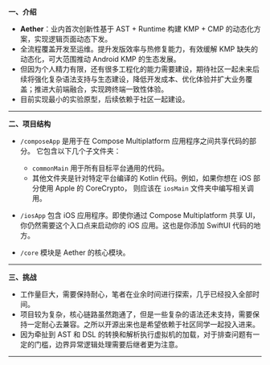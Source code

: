 
**一、介绍**

* **Aether**：业内首次创新性基于 AST + Runtime 构建 KMP + CMP 的动态化方案，实现逻辑页面动态下发。
* 全流程覆盖开发至运维。提升发版效率与热修复能力，有效缓解 KMP 缺失的动态化，可大范围推动 Android KMP 的生态发展。
* 但因为个人精力有限，还有很多工程化的能力需要建设，期待社区一起未来后续将强化复杂语法支持与生态建设，降低开发成本、优化体验并扩大业务覆盖；推进大前端融合，实现跨终端一致性体验。
* 目前实现最小的实验原型，后续依赖于社区一起建设。

---

**二、项目结构**

* `/composeApp` 是用于在 Compose Multiplatform 应用程序之间共享代码的部分。
  它包含以下几个子文件夹：
  - `commonMain` 用于所有目标平台通用的代码。
  - 其他文件夹是针对特定平台编译的 Kotlin 代码。例如，如果你想在 iOS 部分使用 Apple 的 CoreCrypto，
    则应该在 `iosMain` 文件夹中编写相关调用。

* `/iosApp` 包含 iOS 应用程序。即使你通过 Compose Multiplatform 共享 UI，
  你仍然需要这个入口点来启动你的 iOS 应用。这也是你添加 SwiftUI 代码的地方。

* `/core` 模块是 Aether 的核心模块。

---

**三、挑战**

* 工作量巨大，需要保持耐心，笔者在业余时间进行探索，几乎已经投入全部时间。
* 项目较为复杂，核心链路虽然跑通了，但是一些复杂的语法还未支持，需要保持一定耐心去兼容。之所以开源出来也是希望依赖于社区同学一起投入进来。
* 因为牵扯到 AST 和 DSL 的转换和解析执行虚拟机的加载，对于排查问题有一定的门槛，边界异常逻辑处理需要后继者更为注意。

---